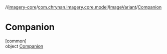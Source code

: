 //[imagery-core](../../../../index.md)/[com.chrynan.imagery.core.model](../../index.md)/[ImageVariant](../index.md)/[Companion](index.md)

# Companion

[common]\
object [Companion](index.md)
